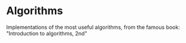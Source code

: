 Algorithms
==========

Implementations of the most useful algorithms, from the famous book: "Introduction to algorithms, 2nd"